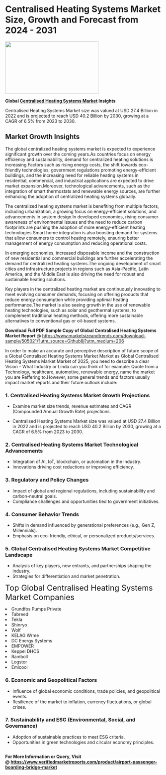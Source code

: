 <H1>Centralised Heating Systems Market Size, Growth and Forecast from 2024 - 2031</H1><img class="aligncenter size-medium wp-image-584254" src="https://thirdeyenews.in/wp-content/uploads/2024/09/Global-Market-Research-300x168.jpeg" alt="" width="300" height="168" /><p><strong>Global&nbsp;<a href="https://www.marketsizeandtrends.com/download-sample/505021/?utm_source=Github8j?utm_medium=206">Centralised Heating Systems Market</a> Insights</strong></p><p>Centralised Heating Systems Market size was valued at USD 27.4 Billion in 2022 and is projected to reach USD 40.2 Billion by 2030, growing at a CAGR of 6.5% from 2023 to 2030.</p><p><h2>Market Growth Insights</h2> <p>The global centralized heating systems market is expected to experience significant growth over the coming years.As countries focus on energy efficiency and sustainability, demand for centralized heating solutions is increasing.Factors such as rising energy costs, the shift towards eco-friendly technologies, government regulations promoting energy-efficient buildings, and the increasing need for reliable heating systems in residential, commercial, and industrial applications are expected to drive market expansion.Moreover, technological advancements, such as the integration of smart thermostats and renewable energy sources, are further enhancing the adoption of centralized heating systems globally.</p> <p>The centralized heating systems market is benefiting from multiple factors, including urbanization, a growing focus on energy-efficient solutions, and advancements in system design.In developed economies, rising consumer awareness of environmental issues and the need to reduce carbon footprints are pushing the adoption of more energy-efficient heating technologies.Smart home integration is also boosting demand for systems that allow consumers to control heating remotely, ensuring better management of energy consumption and reducing operational costs.</p> <p>In emerging economies, increased disposable income and the construction of new residential and commercial buildings are further accelerating the demand for centralized heating systems.The ongoing development of smart cities and infrastructure projects in regions such as Asia-Pacific, Latin America, and the Middle East is also driving the need for robust and sustainable heating solutions.</p> <p>Key players in the centralized heating market are continuously innovating to meet evolving consumer demands, focusing on offering products that reduce energy consumption while providing optimal heating performance.The market is also seeing growth in the use of renewable heating technologies, such as solar and geothermal systems, to complement traditional heating methods, offering more sustainable alternatives to conventional gas or oil-based systems.</p> <p><span class=""><strong>Download Full PDF Sample Copy of Global Centralised Heating Systems Market Report</strong> @ <a href="https://www.marketsizeandtrends.com/download-sample/505021/?utm_source=Github8j?utm_medium=206" target="_blank">https://www.marketsizeandtrends.com/download-sample/505021/?utm_source=Github8j?utm_medium=206</a></span></p><p>In order to make an accurate and perceptive description of future scope of a Global&nbsp;Centralised Heating Systems Market Market as Global&nbsp;Centralised Heating Systems Market Market of 2025, you need to describe a clear Vision &ndash; What Industry or Linda can you think of for example: Quote from a Technology, healthcare, automotive, renewable energy, name the market you are Reffering to.However, some general trends and factors usually impact market reports and their future outlook include:</p><h3>1.&nbsp;<strong>Centralised Heating Systems Market Growth Projections</strong></h3><ul><li>Examine market size trends, revenue estimates and CAGR (Compounded Annual Growth Rate) projections.</li><li><p>Centralised Heating Systems Market size was valued at USD 27.4 Billion in 2022 and is projected to reach USD 40.2 Billion by 2030, growing at a CAGR of 6.5% from 2023 to 2030.</p></li></ul><h3>2.&nbsp;<strong>Centralised Heating Systems Market Technological Advancements</strong></h3><ul><li>Integration of AI, IoT, blockchain, or automation in the industry.</li><li>Innovations driving cost reductions or improving efficiency.</li></ul><h3>3.&nbsp;<strong>Regulatory and Policy Changes</strong></h3><ul><li>Impact of global and regional regulations, including sustainability and carbon-neutral goals.</li><li>Compliance challenges and opportunities tied to government initiatives.</li></ul><h3>4.&nbsp;<strong>Consumer Behavior Trends</strong></h3><ul><li>Shifts in demand influenced by generational preferences (e.g., Gen Z, Millennials).</li><li>Emphasis on eco-friendly, ethical, or personalized products/services.</li></ul><h3>5.&nbsp;<strong>Global Centralised Heating Systems Market Competitive Landscape</strong></h3><ul><li>Analysis of key players, new entrants, and partnerships shaping the industry.</li><li>Strategies for differentiation and market penetration.</li></ul><p data-pm-slice="1 1 []"><span style="color: inherit; font-family: inherit; font-size: 25px;">Top Global Centralised Heating Systems Market Companies</span></p><div class="" data-test-id=""><p><li>Grundfos Pumps Private</li><li> Tabreed</li><li> Tekla</li><li> Shinryo</li><li> Wolf</li><li> KELAG Wrme</li><li> DC Energy Systems</li><li> EMPOWER</li><li> Keppel DHCS</li><li> Ramboll</li><li> Logstor</li><li> Emicool</li></p></div><h3>6.&nbsp;<strong>Economic and Geopolitical Factors</strong></h3><ul><li>Influence of global economic conditions, trade policies, and geopolitical events.</li><li>Resilience of the market to inflation, currency fluctuations, or global crises.</li></ul><h3>7.&nbsp;<strong>Sustainability and ESG (Environmental, Social, and Governance)</strong></h3><ul><li>Adoption of sustainable practices to meet ESG criteria.</li><li>Opportunities in green technologies and circular economy principles.</li></ul><h2><strong style="font-size: 14px;">For More Information or Query, Visit @&nbsp;</strong><a style="background-color: #ffffff; font-size: 14px;" href="https://www.marketsizeandtrends.com/report/centralised-heating-systems-market/" target="_blank">https://www.verifiedmarketreports.com/product/airport-passenger-boarding-bridge-market</a></h2>